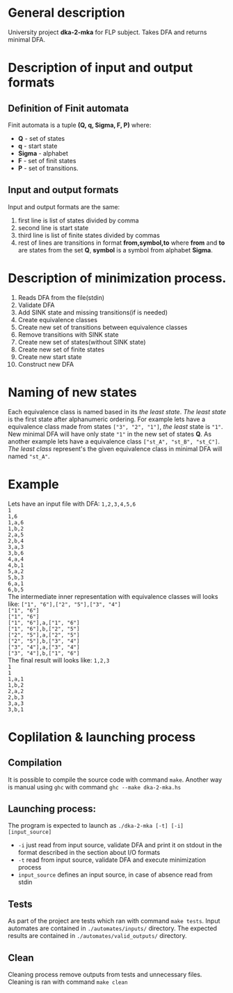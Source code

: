 # General description
University project **dka-2-mka** for FLP subject.
Takes DFA and returns minimal DFA.
# Description of input and output formats
## Definition of Finit automata
Finit automata is a tuple **(Q, q, Sigma, F, P)** where:
* **Q** - set of states
* **q** - start state
* **Sigma** - alphabet
* **F** - set of finit states
* **P** - set of transitions.
## Input and output formats
Input and output formats are the same:
1. first line is list of states divided by comma
2. second line is start state
3. third line is list of finite states divided by commas
4. rest of lines are transitions in format **from,symbol,to** where **from** and **to** are states from the set **Q**, **symbol** is a symbol from alphabet **Sigma**.
# Description of minimization process.
1. Reads DFA from the file(stdin)
2. Validate DFA
3. Add SINK state and missing transitions(if is needed)
4. Create equivalence classes
5. Create new set of transitions between equivalence classes
6. Remove transitions with SINK state
7. Create new set of states(without SINK state)
8. Create new set of finite states
9. Create new start state
10. Construct new DFA
# Naming of new states
Each equivalence class is named based in its *the least state*.
*The least state* is the first state after alphanumeric ordering.
For example lets have a equivalence class made from states `["3", "2", "1"]`, *the least* state is `"1"`. New minimal DFA will have only state `"1"` in the new set of states **Q**.
As another example lets have a equivalence class `["st_A", "st_B", "st_C"]`. *The least class* represent's the given equivalence class  in minimal DFA will named `"st_A"`.
# Example
Lets have an input file with DFA:
`1,2,3,4,5,6` <br>
`1` <br>
`1,6` <br>
`1,a,6` <br>
`1,b,2` <br>
`2,a,5` <br>
`2,b,4` <br>
`3,a,3` <br>
`3,b,6` <br>
`4,a,4` <br>
`4,b,1` <br>
`5,a,2` <br>
`5,b,3` <br>
`6,a,1` <br>
`6,b,5` <br>
The intermediate inner representation with equivalence classes will looks like:
`["1", "6"],["2", "5"],["3", "4"]` <br>
`["1", "6"]` <br>
`["1", "6"]` <br>
`["1", "6"],a,["1", "6"]` <br>
`["1", "6"],b,["2", "5"]` <br>
`["2", "5"],a,["2", "5"]` <br>
`["2", "5"],b,["3", "4"]` <br>
`["3", "4"],a,["3", "4"]` <br>
`["3", "4"],b,["1", "6"]` <br>
The final result will looks like:
`1,2,3` <br>
`1` <br>
`1` <br>
`1,a,1` <br>
`1,b,2` <br>
`2,a,2` <br>
`2,b,3` <br>
`3,a,3` <br>
`3,b,1` <br>

# Coplilation & launching process
## Compilation
It is possible to compile the source code with command `make`.
Another way is manual using `ghc` with command `ghc --make dka-2-mka.hs`
## Launching process:
The program is expected to launch as  `./dka-2-mka [-t] [-i] [input_source] `
* `-i` just read from input source, validate DFA and print it on stdout in the format described in the section about I/O formats
* `-t` read from input source, validate DFA and execute minimization process
* `input_source` defines an input source, in case of absence read from stdin
## Tests
As part of the project are tests which ran with command  `make tests`. Input automates  are contained in `./automates/inputs/` directory. The expected results are contained in `./automates/valid_outputs/` directory.
## Clean
Cleaning process remove outputs from tests and unnecessary files. Cleaning is ran with command `make clean`
